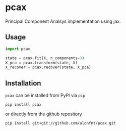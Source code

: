 # pcax
Principal Component Analsys implementation using jax.

## Usage
```python
import pcax

state = pcax.fit(X, n_components=3)
X_pca = pcax.transform(state, X)
X_recover = pcax.recover(state, X_pca)
```

## Installation
`pcax` can be installed from PyPI via `pip`
```
pip install pcax
```

or directly from the github repository
```
pip install git+git://github.com/alonfnt/pcax.git
```

